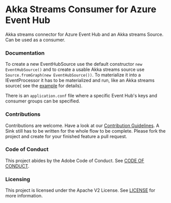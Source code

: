 # Akka Streams Consumer for Azure Event Hub
Akka streams connector for Azure Event Hub and an Akka streams Source. Can be used as a consumer.
### Documentation

To create a new EventHubSource use the default constructor `new EventHubSource()`  and to create a usable Akka streams source use `Source.fromGraph(new EventHubSource())`. To materialize it into
a IEventProcessor it has to be materialized and run, like an Akka streams source( see the [example](https://git.corp.adobe.com/proton/eventhub-akka-connector/blob/master/src/main/java/com/adobe/proton/eventhub/examples/SingleProcessorExample.java) for details).

There is an `application.conf` file where a specific Event Hub's keys and consumer groups can be specified.

### Contributions

Contributions are welcome. Have a look at our [Contribution Guidelines](CONTRIBUTING.md). A Sink still has to be written for the whole flow to be complete.
 Please fork the project and create for your finished feature a pull request.
 
### Code of Conduct
 This project abides by the Adobe Code of Conduct. See [CODE OF CONDUCT](CODE_OF_CONDUCT.md).
 
### Licensing
 This project is licensed under the Apache V2 License. See [LICENSE](LICENSE) for more information.
 
